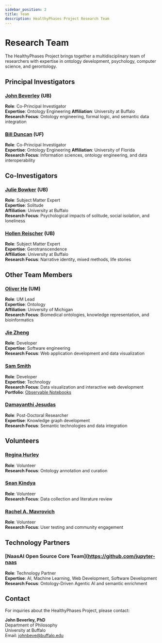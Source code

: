 ```yaml
---
sidebar_position: 2
title: Team
description: HealthyPhases Project Research Team
---
```


# Research Team

The HealthyPhases Project brings together a multidisciplinary team of researchers with expertise in ontology development, psychology, computer science, and gerontology.

## Principal Investigators

### [John Beverley](https://johnbeverley.com/) (UB)
**Role**: Co-Principal Investigator  
**Expertise**: Ontology Engineering 
**Affiliation**: University at Buffalo  
**Research Focus**: Ontology engineering, formal logic, and semantic data integration

### [Bill Duncan](https://www.linkedin.com/in/biduncan/) (UF) 
**Role**: Co-Principal Investigator  
**Expertise**: Ontology Engineering 
**Affiliation**: University of Florida  
**Research Focus**: Information sciences, ontology engineering, and data interoperability

## Co-Investigators

### [Julie Bowker](https://arts-sciences.buffalo.edu/psychology/faculty/faculty-directory/bowker.html) (UB)
**Role**: Subject Matter Expert  
**Expertise**: Solitude   
**Affiliation**: University at Buffalo  
**Research Focus**: Psychological impacts of solitude, social isolation, and loneliness

### [Hollen Reischer](https://arts-sciences.buffalo.edu/psychology/faculty/faculty-directory/reischer.html) (UB)
**Role**: Subject Matter Expert  
**Expertise**: Gerotranscendence   
**Affiliation**: University at Buffalo  
**Research Focus**: Narrative identity, mixed methods, life stories


## Other Team Members

### [Oliver He](https://hegroup.org/aboutUs/Oliver.html) (UM)
**Role**: UM Lead  
**Expertise**: Ontology  
**Affiliation**: University of Michigan  
**Research Focus**: Biomedical ontologies, knowledge representation, and bioinformatics

### [Jie Zheng](https://scholar.google.com/citations?user=LY69DAsAAAAJ)
**Role**: Developer  
**Expertise**: Software engineering  
**Research Focus**: Web application development and data visualization

### [Sam Smith](https://observablehq.com/@smithgit)
**Role**: Developer  
**Expertise**: Technology  
**Research Focus**: Data visualization and interactive web development  
**Portfolio**: [Observable Notebooks](https://observablehq.com/@smithgit)


### [Damayanthi Jesudas](https://orcid.org/0000-0001-6906-5548)
**Role**: Post-Doctoral Researcher  
**Expertise**: Knowledge graph development  
**Research Focus**: Semantic technologies and data integration

## Volunteers

### [Regina Hurley](https://www.linkedin.com/in/regina-hurley-166232170/)
**Role**: Volunteer  
**Research Focus**: Ontology annotation and curation

### [Sean Kindya](https://www.linkedin.com/in/sean-kindya/)
**Role**: Volunteer  
**Research Focus**: Data collection and literature review

### [Rachel A. Mavrovich](https://www.linkedin.com/in/rachel-mavrovich-123533359/)
**Role**: Volunteer  
**Research Focus**: User testing and community engagement

## Technology Partners

### [NaasAI Open Source Core Team](https://github.com/jupyter-naas
**Role**: Technology Partner  
**Expertise**: AI, Machine Learning, Web Development, Software Development 
**Research Focus**: Ontology-Driven Agentic AI and semantic enrichment

## Contact

For inquiries about the HealthyPhases Project, please contact:

**John Beverley, PhD**  
Department of Philosophy  
University at Buffalo  
Email: johnbeve@buffalo.edu 